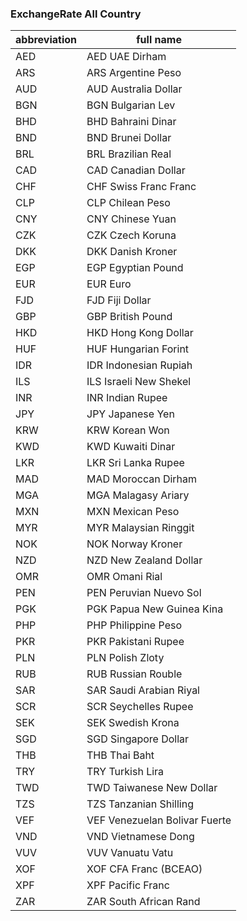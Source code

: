  
### ExchangeRate All Country 

| abbreviation | full name |
|--------------|-----------|
|AED|AED UAE Dirham|
|ARS|ARS Argentine Peso|
|AUD|AUD Australia Dollar|
|BGN|BGN Bulgarian Lev|
|BHD|BHD Bahraini Dinar|
|BND|BND Brunei Dollar|
|BRL|BRL Brazilian Real|
|CAD|CAD Canadian Dollar|
|CHF|CHF Swiss Franc Franc|
|CLP|CLP Chilean Peso|
|CNY|CNY Chinese Yuan|
|CZK|CZK Czech Koruna|
|DKK|DKK Danish Kroner|
|EGP|EGP Egyptian Pound|
|EUR|EUR Euro|
|FJD|FJD Fiji Dollar|
|GBP|GBP British Pound|
|HKD|HKD Hong Kong Dollar|
|HUF|HUF Hungarian Forint|
|IDR|IDR Indonesian Rupiah|
|ILS|ILS Israeli New Shekel|
|INR|INR Indian Rupee|
|JPY|JPY Japanese Yen|
|KRW|KRW Korean Won|
|KWD|KWD Kuwaiti Dinar|
|LKR|LKR Sri Lanka Rupee|
|MAD|MAD Moroccan Dirham|
|MGA|MGA Malagasy Ariary|
|MXN|MXN Mexican Peso|
|MYR|MYR Malaysian Ringgit|
|NOK|NOK Norway Kroner|
|NZD|NZD New Zealand Dollar|
|OMR|OMR Omani Rial|
|PEN|PEN Peruvian Nuevo Sol|
|PGK|PGK Papua New Guinea Kina|
|PHP|PHP Philippine Peso|
|PKR|PKR Pakistani Rupee|
|PLN|PLN Polish Zloty|
|RUB|RUB Russian Rouble|
|SAR|SAR Saudi Arabian Riyal|
|SCR|SCR Seychelles Rupee|
|SEK|SEK Swedish Krona|
|SGD|SGD Singapore Dollar|
|THB|THB Thai Baht|
|TRY|TRY Turkish Lira|
|TWD|TWD Taiwanese New Dollar|
|TZS|TZS Tanzanian Shilling|
|VEF|VEF Venezuelan Bolivar Fuerte|
|VND|VND Vietnamese Dong|
|VUV|VUV Vanuatu Vatu|
|XOF|XOF CFA Franc (BCEAO)|
|XPF|XPF Pacific Franc|
|ZAR|ZAR South African Rand|
 
 
 
 
 
 
